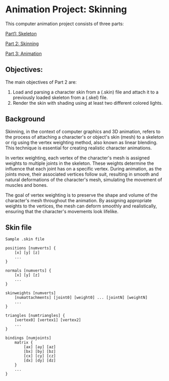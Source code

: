 # Animation Project: Skinning

This computer animation project consists of three parts: 
 
[Part1: Skeleton](https://github.com/mleonova/Graphics-Part1-Skeleton)
 
[Part 2: Skinning](https://github.com/mleonova/Graphics-Part2-Skinning) 
 
[Part 3: Animation](https://github.com/mleonova/Graphics-Part3-Animation)

## Objectives:
The main objectives of Part 2 are:

1. Load and parsing a character skin from a (.skin) file and attach it to a previously loaded skeleton from a (.skel) file.
2. Render the skin with shading using at least two different colored lights. 

## Background
Skinning, in the context of computer graphics and 3D animation, refers to the process of attaching a character's or object's skin (mesh) to a skeleton or rig using the vertex weighting method, also known as linear blending. This technique is essential for creating realistic character animations.

In vertex weighting, each vertex of the character's mesh is assigned weights to multiple joints in the skeleton. These weights determine the influence that each joint has on a specific vertex. During animation, as the joints move, their associated vertices follow suit, resulting in smooth and natural deformations of the character's mesh, simulating the movement of muscles and bones.

The goal of vertex weighting is to preserve the shape and volume of the character's mesh throughout the animation. By assigning appropriate weights to the vertices, the mesh can deform smoothly and realistically, ensuring that the character's movements look lifelike.

## Skin file
```
Sample .skin file

positions [numverts] {
    [x] [y] [z]
    ...
}

normals [numverts] {
    [x] [y] [z]
    ...
}

skinweights [numverts]
    [numattachments] [joint0] [weight0] ... [jointN] [weightN]
    ...
}

triangles [numtriangles] {
    [vertex0] [vertex1] [vertex2]
    ...
}

bindings [numjoints]
    matrix {
        [ax] [ay] [az]
        [bx] [by] [bz]
        [cx] [cy] [cz]
        [dx] [dy] [dz]
    }
    ...
}
```

